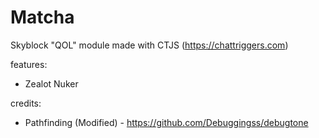 # Matcha
Skyblock "QOL" module made with CTJS (https://chattriggers.com)

features: 
  - Zealot Nuker

credits:
  - Pathfinding (Modified) - https://github.com/Debuggingss/debugtone
